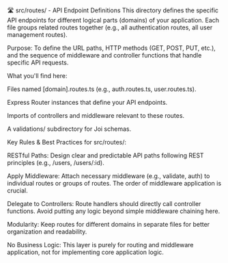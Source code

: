 🛣️ src/routes/ - API Endpoint Definitions
This directory defines the specific API endpoints for different logical parts (domains) of your application. Each file groups related routes together (e.g., all authentication routes, all user management routes).

Purpose: To define the URL paths, HTTP methods (GET, POST, PUT, etc.), and the sequence of middleware and controller functions that handle specific API requests.

What you'll find here:

Files named [domain].routes.ts (e.g., auth.routes.ts, user.routes.ts).

Express Router instances that define your API endpoints.

Imports of controllers and middleware relevant to these routes.

A validations/ subdirectory for Joi schemas.

Key Rules & Best Practices for src/routes/:

RESTful Paths: Design clear and predictable API paths following REST principles (e.g., /users, /users/:id).

Apply Middleware: Attach necessary middleware (e.g., validate, auth) to individual routes or groups of routes. The order of middleware application is crucial.

Delegate to Controllers: Route handlers should directly call controller functions. Avoid putting any logic beyond simple middleware chaining here.

Modularity: Keep routes for different domains in separate files for better organization and readability.

No Business Logic: This layer is purely for routing and middleware application, not for implementing core application logic.
